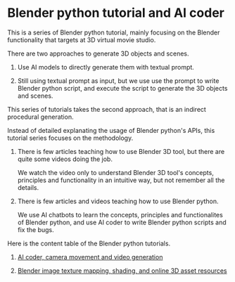 # Blender python tutorial and AI coder

This is a series of Blender python tutorial, mainly focusing on the Blender functionality that targets at 3D virtual movie studio. 

There are two approaches to generate 3D objects and scenes. 

1. Use AI models to directly generate them with textual prompt.

2. Still using textual prompt as input, but we use use the prompt to write Blender python script, and execute the script to generate the 3D objects and scenes.

This series of tutorials takes the second approach, that is an indirect procedural generation. 

Instead of detailed explanating the usage of Blender python's APIs, this tutorial series focuses on the methodology. 

1. There is few articles teaching how to use Blender 3D tool, but there are quite some videos doing the job.

   We watch the video only to understand Blender 3D tool's concepts, principles and functionality in an intuitive way, but not remember all the details.

2. There is few articles and videos teaching how to use Blender python.

   We use AI chatbots to learn the concepts, principles and functionalites of Blender python, and use AI coder to write Blender python scripts and fix the bugs.

Here is the content table of the Blender python tutorials. 

1. [AI coder, camera movement and video generation](./chapter_01/camera_movement.md)

2. [Blender image texture mapping, shading, and online 3D asset resources](./chapter_02/image_texture.md)
   
